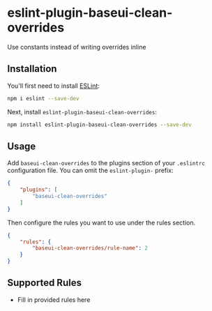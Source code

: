 # eslint-plugin-baseui-clean-overrides

Use constants instead of writing overrides inline

## Installation

You'll first need to install [ESLint](https://eslint.org/):

```sh
npm i eslint --save-dev
```

Next, install `eslint-plugin-baseui-clean-overrides`:

```sh
npm install eslint-plugin-baseui-clean-overrides --save-dev
```

## Usage

Add `baseui-clean-overrides` to the plugins section of your `.eslintrc` configuration file. You can omit the `eslint-plugin-` prefix:

```json
{
    "plugins": [
        "baseui-clean-overrides"
    ]
}
```


Then configure the rules you want to use under the rules section.

```json
{
    "rules": {
        "baseui-clean-overrides/rule-name": 2
    }
}
```

## Supported Rules

* Fill in provided rules here


